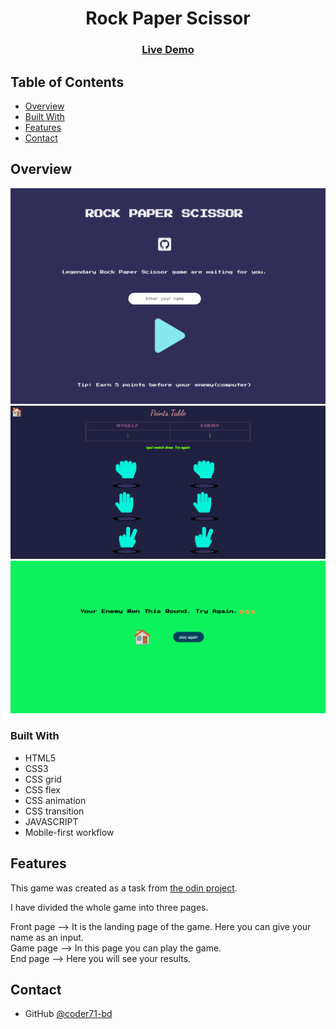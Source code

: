 <h1 align="center">Rock Paper Scissor</h1>

<div align="center">
  <h3>
  <!--add netlify link here-->
    <a href="https://rock-paper-scissor-2021.netlify.app/">
      Live Demo
    </a>
  </h3>
</div>

<!-- TABLE OF CONTENTS -->

## Table of Contents

- [Overview](#overview)
- [Built With](#built-with)
- [Features](#features)
- [Contact](#contact)

<!-- OVERVIEW -->

## Overview

![](./assets/frontpage.png)
![](./assets/gamepage.png)
![](./assets/backpage.png)

### Built With

- HTML5
- CSS3
- CSS grid
- CSS flex
- CSS animation
- CSS transition
- JAVASCRIPT
- Mobile-first workflow

## Features

This game was created as a task from [the odin project](https://www.theodinproject.com/). 
<p>I have divided the whole game into three pages.</p>
Front page --> It is the landing page of the game. Here you can give your name as an input.<br/>
Game page --> In this page you can play the game.<br />
End page --> Here you will see your results.

## Contact

- GitHub [@coder71-bd](https://github.com/coder71-bd)
